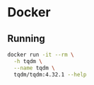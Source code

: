 # Docker

## Running

```sh
docker run -it --rm \
  -h tqdm \
  --name tqdm \
  tqdm/tqdm:4.32.1 --help
```
